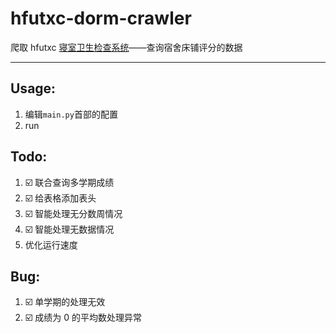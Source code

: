 # hfutxc-dorm-crawler

爬取 hfutxc [寝室卫生检查系统](http://39.106.82.121/query)——查询宿舍床铺评分的数据

---

## Usage:

1. 编辑`main.py`首部的配置
2. run

## Todo:

1. ☑️ 联合查询多学期成绩
2. ☑️ 给表格添加表头
3. ☑️ 智能处理无分数周情况
4. ☑️ 智能处理无数据情况
5. 优化运行速度

## Bug:

1. ☑️ 单学期的处理无效
2. ☑️ 成绩为 0 的平均数处理异常
